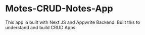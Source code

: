 # Motes-CRUD-Notes-App

This app ia built with Next JS and Appwrite Backend. Built this to understand and build CRUD Apps.
